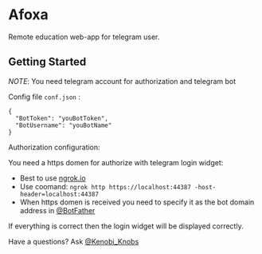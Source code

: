 # Afoxa
Remote education web-app for telegram user.

## Getting Started

_NOTE_: You need telegram account for authorization and telegram bot

Config file `conf.json` :

    {
      "BotToken": "youBotToken",
      "BotUsername": "youBotName"
    }

Authorization configuration: 

You need a https domen for authorize with telegram login widget: 
- Best to use [ngrok.io](https://ngrok.com/)
- Use coomand: `ngrok http https://localhost:44387 -host-header=localhost:44387`
- When https domen is received you need to specify it as the bot domain address in [@BotFather](https://t.me/BotFather)

If everything is correct then the login widget will be displayed correctly.

Have a questions? Ask [@Kenobi_Knobs](https://t.me/Kenobi_Knobs)

